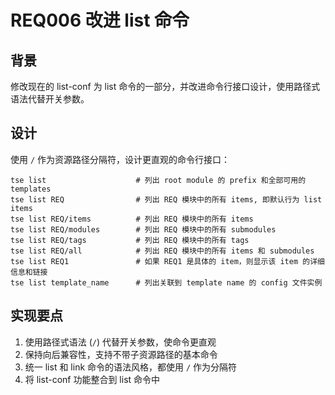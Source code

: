 # REQ006 改进 list 命令

## 背景

修改现在的 list-conf 为 list 命令的一部分，并改进命令行接口设计，使用路径式语法代替开关参数。

## 设计

使用 `/` 作为资源路径分隔符，设计更直观的命令行接口：

```
tse list                    # 列出 root module 的 prefix 和全部可用的 templates 
tse list REQ                # 列出 REQ 模块中的所有 items, 即默认行为 list items
tse list REQ/items          # 列出 REQ 模块中的所有 items
tse list REQ/modules        # 列出 REQ 模块中的所有 submodules
tse list REQ/tags           # 列出 REQ 模块中的所有 tags
tse list REQ/all            # 列出 REQ 模块中的所有 items 和 submodules
tse list REQ1               # 如果 REQ1 是具体的 item，则显示该 item 的详细信息和链接
tse list template_name      # 列出关联到 template name 的 config 文件实例
```

## 实现要点

1. 使用路径式语法 (`/`) 代替开关参数，使命令更直观
2. 保持向后兼容性，支持不带子资源路径的基本命令
3. 统一 list 和 link 命令的语法风格，都使用 `/` 作为分隔符
4. 将 list-conf 功能整合到 list 命令中
